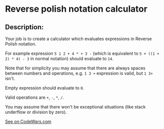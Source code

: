 # Reverse polish notation calculator

## Description:
Your job is to create a calculator which evaluates expressions in Reverse Polish notation.

For example expression `5 1 2 + 4 * + 3 -` (which is equivalent to `5 + ((1 + 2) * 4) - 3` in normal notation) should evaluate to `14`.

Note that for simplicity you may assume that there are always spaces between numbers and operations, e.g. `1 3 +` expression is valid, but `1 3+` isn't.

Empty expression should evaluate to `0`.

Valid operations are `+`, `-`, `*`, `/`.

You may assume that there won't be exceptional situations (like stack underflow or division by zero).

[See on CodeWars.com](https://www.codewars.com/kata/reverse-polish-notation-calculator/)